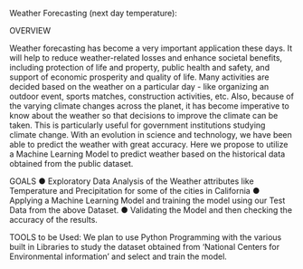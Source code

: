 Weather Forecasting (next day temperature):

OVERVIEW

Weather forecasting has become a very important application these days. It will help to reduce weather-related losses and enhance societal benefits, including protection of life and property, public health and safety, and support of economic prosperity and quality of life. Many activities are decided based on the weather on a particular day - like organizing an outdoor event, sports matches, construction activities, etc. Also, because of the varying climate changes across the planet, it has become imperative to know about the weather so that decisions to improve the climate can be taken. This is particularly useful for government institutions studying climate change. With an evolution in science and technology, we have been able to predict the weather with great accuracy. Here we propose to utilize a Machine Learning Model to predict weather based on the historical data obtained from the public dataset.


GOALS
● Exploratory Data Analysis of the Weather attributes like Temperature and Precipitation for some of the cities in California
● Applying a Machine Learning Model and training the model using our Test Data from the above Dataset.
● Validating the Model and then checking the accuracy of the results.


TOOLS to be Used:
We plan to use Python Programming with the various built in Libraries to study the dataset obtained from ‘National Centers for Environmental information’ and select and train the model.
